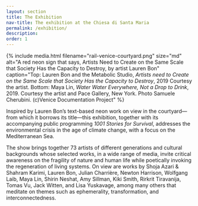 ```yaml
---
layout: section
title: The Exhibition
nav-title: The exhibition at the Chiesa di Santa Maria
permalink: /exhibition/
description:
order: 1
---
```


{% include media.html filename="rail-venice-courtyard.png" size="md" alt="A red neon sign that says, Artists Need to Create on the Same Scale that Society Has the Capacity to Destroy, by artist Lauren Bon" caption="Top: Lauren Bon and the Metabolic Studio, <em>Artists need to Create on the Same Scale that Society Has the Capacity to Destroy</em>, 2019 Courtesy the artist. Bottom: Maya Lin, <em>Water Water Everywhere, Not a Drop to Drink</em>, 2019. Courtesy the artist and Pace Gallery, New York. Photo Samuele Cherubini. (c)Venice Documentation Project" %}

<div class="margin-bottom-3 lead font-sans-lg tablet:font-sans-xl measure-4 text-light">Inspired by Lauren Bon’s text-based neon work on view in the courtyard—from which it borrows its title—this exhibition, together with its accompanying public programming <em>1001 Stories for Survival</em>, addresses the environmental crisis in the age of climate change, with a focus on the Mediterranean Sea.</div>

The show brings together 73 artists of different generations and cultural backgrounds whose selected works, in a wide range of media, invite critical awareness on the fragility of nature and human life while poetically invoking the regeneration of living systems. On view are works by Shoja Azari & Shahram Karimi, Lauren Bon, Julian Charrière, Newton Harrison, Wolfgang Laib, Maya Lin, Shirin Neshat, Amy Sillman, Kiki Smith, Rirkrit Tiravanija, Tomas Vu, Jack Witten, and Lisa Yuskavage, among many others that meditate on themes such as ephemerality, transformation, and interconnectedness.
